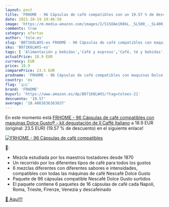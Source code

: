 ```yaml
---
layout: post
title: 'FRHOME - 96 Cápsulas de café compatibles con un 19.57 % de descuento'
date: 2021-10-19 19:46:58
image: 'https://m.media-amazon.com/images/I/51SOAe1K0kL._SL500_._SL400_.jpg'
comments: true
category: ofertas
author: 'tole.es'
slug: 'B071K8LWXS-es FRHOME - 96 Cápsulas de café compatibles con maquinas...'
sku: 'B071K8LWXS-es'
tags: [ 'Alimentación y bebidas','Café y expreso','Café, té y bebidas','Cápsulas de café','café','cápsulas','de','dolce','frhome','gusto', ]
actualPrice: 18.9 EUR
currency: EUR
price: 18.9
comparePrice: 23.5 EUR
prodname: 'FRHOME - 96 Cápsulas de café compatibles con maquinas Dolce Gusto® - kit degustación de Il Caffè Italiano'
country: 'es'
flag: '🇪🇸'
brand: 'FRHOME'
buyurl: 'https://www.amazon.es/dp/B071K8LWXS/?tag=tolees-21'
descuento: '19.57'
average: '18.4863636363637'
---
```


En este momento está [FRHOME - 96 Cápsulas de café compatibles con maquinas Dolce Gusto® - kit degustación de Il Caffè Italiano](https://www.amazon.es/dp/B071K8LWXS/?tag=tolees-21) a 18.9 EUR (original: 23.5 EUR) (19.57 %  de descuento) en el siguiente enlace!

[![FRHOME - 96 Cápsulas de café compatibles](https://m.media-amazon.com/images/I/51SOAe1K0kL._SL500_._SL400_.jpg)](https://www.amazon.es/dp/B071K8LWXS/?tag=tolees-21)

🔎:

- Mezcla estudiada por los maestros tostadores desde 1870
- Un recorrido por los diferentes tipos de café para todos los gustos
- 6 mezclas diferentes con diferentes sabores e intensidades, compatibles con todas las máquinas de café Nescafé Dolce Gusto
- Paquete de 96 cápsulas compatible Nescafé Dolce Gusto surtidos
- El paquete contiene 6 paquetes de 16 cápsulas de café cada Napoli, Roma, Trieste, Firenze, Venezia y descafeinado

[🛒 Aquí!!!](https://www.amazon.es/dp/B071K8LWXS/?tag=tolees-21)
